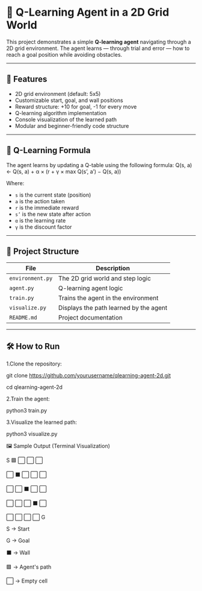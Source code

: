 # 🧠 Q-Learning Agent in a 2D Grid World

This project demonstrates a simple **Q-learning agent** navigating through a 2D grid environment. The agent learns — through trial and error — how to reach a goal position while avoiding obstacles.

---

## 🌟 Features

- 2D grid environment (default: 5x5)
- Customizable start, goal, and wall positions
- Reward structure: +10 for goal, -1 for every move
- Q-learning algorithm implementation
- Console visualization of the learned path
- Modular and beginner-friendly code structure

---

## 🧠 Q-Learning Formula

The agent learns by updating a Q-table using the following formula:
Q(s, a) ← Q(s, a) + α × (r + γ × max Q(s’, a’) − Q(s, a))


Where:
- `s` is the current state (position)
- `a` is the action taken
- `r` is the immediate reward
- `s’` is the new state after action
- `α` is the learning rate
- `γ` is the discount factor

---

## 📂 Project Structure

| File            | Description                              |
|-----------------|------------------------------------------|
| `environment.py`| The 2D grid world and step logic         |
| `agent.py`      | Q-learning agent logic                   |
| `train.py`      | Trains the agent in the environment      |
| `visualize.py`  | Displays the path learned by the agent   |
| `README.md`     | Project documentation                    |

---

## 🛠 How to Run


   1.Clone the repository:
   
git clone https://github.com/yourusername/qlearning-agent-2d.git

cd qlearning-agent-2d


   2.Train the agent:

python3 train.py


   3.Visualize the learned path:

python3 visualize.py





🖼 Sample Output (Terminal Visualization)

S 🟩 ⬜ ⬜ ⬜

⬜ ⬛ ⬜ ⬜ ⬜

⬜ ⬜ ⬛ ⬜ ⬜

⬜ ⬜ ⬜ ⬛ ⬜

⬜ ⬜ ⬜ ⬜ G

S → Start

G → Goal

⬛ → Wall

🟩 → Agent's path

⬜ → Empty cell





